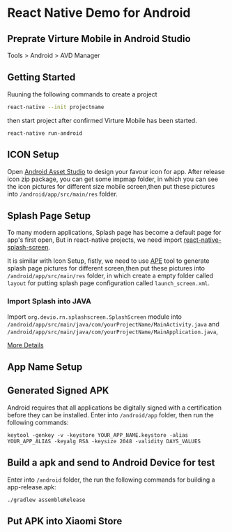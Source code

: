 # React Native Demo for Android 

## Preprate Virture Mobile in Android Studio
 
Tools > Android > AVD Manager

## Getting Started

Ruuning the following commands to create a project 

```bash
react-native --init projectname
```

then start project after confirmed Virture Mobile has been started.

```
react-native run-android
```

## ICON Setup

Open [Android Asset Studio](http://romannurik.github.io/AndroidAssetStudio/icons-launcher.html#foreground.type=image&foreground.space.trim=1&foreground.space.pad=0.25&foreColor=rgba(96%2C%20125%2C%20139%2C%200)&backColor=rgb(255%2C%20255%2C%20255)&crop=0&backgroundShape=square&effects=none&name=ic_launcher) to design your favour icon for app. After release icon zip package, you can get some impmap folder, in which you can see the icon pictures for different size mobile screen,then put these pictures into `/android/app/src/main/res` folder.

## Splash Page Setup

To many modern applications, Splash page has become a default page for app's first open, But in react-native projects, we need import [react-native-splash-screen](https://github.com/crazycodeboy/react-native-splash-screen).

It is similar with Icon Setup, fistly, we need to use [APE](https://apetools.webprofusion.com/app/#/tools/imagegorilla) tool to generate splash page pictures for different screen,then put these pictures into `/android/app/src/main/res` folder, in which create a empty folder called `layout` for putting splash page configuration called `launch_screen.xml`.

### Import Splash into JAVA

Import `org.devio.rn.splashscreen.SplashScreen` module into `/android/app/src/main/java/com/yourProjectName/MainActivity.java` and `/android/app/src/main/java/com/yourProjectName/MainApplication.java`,


[More Details](https://github.com/crazycodeboy/react-native-splash-screen)


## App Name Setup

## Generated Signed APK

Android requires that all applications be digitally signed with a certification before they can be installed. Enter into `/android/app` folder, then run the following commands:

```
keytool -genkey -v -keystore YOUR_APP_NAME.keystore -alias YOUR_APP_ALIAS -keyalg RSA -keysize 2048 -validity DAYS_VALUES
```

## Build a apk and send to Android Device for test

Enter into `/android` folder, the run the following commands for building a app-release.apk:

```
./gradlew assembleRelease
```

## Put APK into Xiaomi Store

